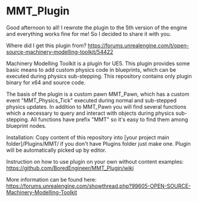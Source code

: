 # MMT_Plugin

Good afternoon to all! I rewrote the plugin to the 5th version of the engine and everything works fine for me! So I decided to share it with you.

Where did I get this plugin from?
https://forums.unrealengine.com/t/open-source-machinery-modelling-toolkit/54422

Machinery Modelling Toolkit is a plugin for UE5. This plugin provides some basic means to add custom physics code in blueprints, which can be executed during physics sub-stepping. This repository contains only plugin binary for x64 and source code.

The basis of the plugin is a custom pawn MMT_Pawn, which has a custom event "MMT_Physics_Tick" executed during normal and sub-stepped physics updates. In addition to MMT_Pawn you will find several functions which a necessary to query and interact with objects during physics sub-stepping. All functions have prefix "MMT" so it's easy to find them among blueprint nodes.

Installation:
Copy content of this repository into [your project main folder]/Plugins/MMT/
if you don't have Plugins folder just make one. Plugin will be automatically picked up by editor.

Instruction on how to use plugin on your own without content examples:
https://github.com/BoredEngineer/MMT_Plugin/wiki

More information can be found here:
https://forums.unrealengine.com/showthread.php?99605-OPEN-SOURCE-Machinery-Modelling-Toolkit

